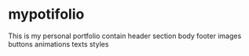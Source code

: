 # mypotifolio
This is my personal portfolio contain 
header section
body
footer
images
buttons
animations
texts
styles

